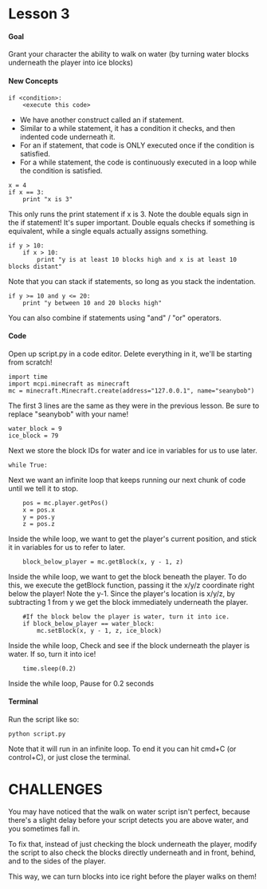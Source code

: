 # Lesson 3

#### Goal
Grant your character the ability to walk on water (by turning water blocks underneath the player into ice blocks)

#### New Concepts

```
if <condition>:
    <execute this code>
```

- We have another construct called an if statement.
- Similar to a while statement, it has a condition it checks, and then indented code underneath it.
- For an if statement, that code is ONLY executed once if the condition is satisfied.
- For a while statement, the code is continuously executed in a loop while the condition is satisfied.

```
x = 4
if x == 3:
    print "x is 3"
```

This only runs the print statement if x is 3. Note the double equals sign in the if statement! It's super important. Double equals checks if something is equivalent, while a single equals actually assigns something.

```
if y > 10:
    if x > 10:
        print "y is at least 10 blocks high and x is at least 10 blocks distant"
```

Note that you can stack if statements, so long as you stack the indentation.

```
if y >= 10 and y <= 20:
    print "y between 10 and 20 blocks high"
```

You can also combine if statements using "and" / "or" operators.


#### Code
Open up script.py in a code editor. Delete everything in it, we'll be starting from scratch!

```
import time
import mcpi.minecraft as minecraft
mc = minecraft.Minecraft.create(address="127.0.0.1", name="seanybob")
```
The first 3 lines are the same as they were in the previous lesson. Be sure to replace "seanybob" with your name!

```
water_block = 9
ice_block = 79
```

Next we store the block IDs for water and ice in variables for us to use later.

```
while True:
```

Next we want an infinite loop that keeps running our next chunk of code until we tell it to stop.

```
    pos = mc.player.getPos()
    x = pos.x
    y = pos.y
    z = pos.z
```
Inside the while loop, we want to get the player's current position, and stick it in variables for us to refer to later.

```
    block_below_player = mc.getBlock(x, y - 1, z)
```
Inside the while loop, we want to get the block beneath the player. To do this, we execute the getBlock function, passing it the x/y/z coordinate right below the player! Note the y-1. Since the player's location is x/y/z, by subtracting 1 from y we get the block immediately underneath the player.

```
    #If the block below the player is water, turn it into ice.
    if block_below_player == water_block:
        mc.setBlock(x, y - 1, z, ice_block)
```
Inside the while loop, Check and see if the block underneath the player is water. If so, turn it into ice!

```
    time.sleep(0.2)
```
Inside the while loop, Pause for 0.2 seconds


#### Terminal

Run the script like so:
```
python script.py
```

Note that it will run in an infinite loop. To end it you can hit cmd+C (or control+C), or just close the terminal.


# CHALLENGES

You may have noticed that the walk on water script isn't perfect, because there's a slight delay before your script detects you are above water, and you sometimes fall in.

To fix that, instead of just checking the block underneath the player, modify the script to also check the blocks directly underneath and in front, behind, and to the sides of the player.

This way, we can turn blocks into ice right before the player walks on them!

    